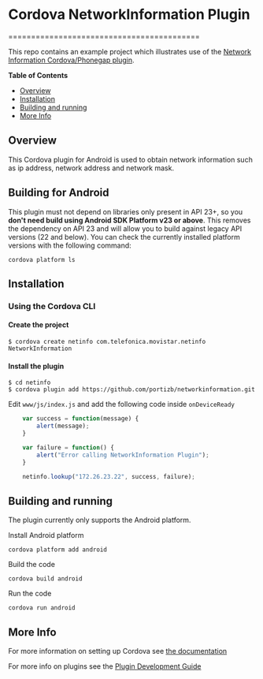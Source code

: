 # Cordova NetworkInformation Plugin
==========================================

This repo contains an example project which illustrates use of the [Network Information Cordova/Phonegap plugin](https://github.com/portizb/networkinformation).

<!-- START table-of-contents -->
**Table of Contents**

- [Overview](#overview)
- [Installation](#installation)
- [Building and running](#building-and-running)
- [More Info](#more-info)

<!-- END table-of-contents -->

## Overview

This Cordova plugin for Android is used to obtain network information such as ip address, network address and network mask.

## Building for Android

This plugin must not depend on libraries only present in API 23+, so you __don't need build using Android SDK Platform v23 or above__. This removes the dependency on API 23 and will allow you to build against legacy API versions (22 and below). You can check the currently installed platform versions with the following command:

    cordova platform ls


## Installation

### Using the Cordova CLI

#### Create the project

    $ cordova create netinfo com.telefonica.movistar.netinfo NetworkInformation
    
#### Install the plugin

    $ cd netinfo
    $ cordova plugin add https://github.com/portizb/networkinformation.git
    
Edit `www/js/index.js` and add the following code inside `onDeviceReady`

```js
    var success = function(message) {
        alert(message);
    }

    var failure = function() {
        alert("Error calling NetworkInformation Plugin");
    }

    netinfo.lookup("172.26.23.22", success, failure);
```

## Building and running

The plugin currently only supports the Android platform.

Install Android platform

    cordova platform add android

Build the code

    cordova build android
    
Run the code

    cordova run android

## More Info

For more information on setting up Cordova see [the documentation](http://cordova.apache.org/docs/en/latest/guide/cli/index.html)

For more info on plugins see the [Plugin Development Guide](http://cordova.apache.org/docs/en/latest/guide/hybrid/plugins/index.html)
